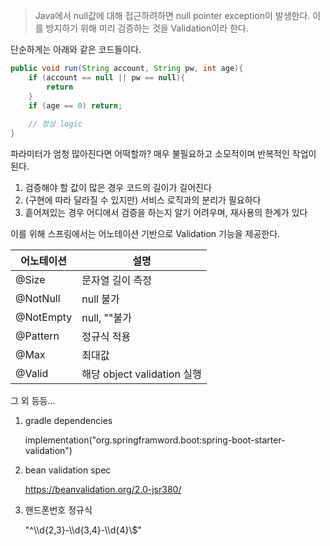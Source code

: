 > Java에서 null값에 대해 접근하려하면 null pointer exception이 발생한다. 이를 방지하기 위해 미리 검증하는 것을 Validation이라 한다.

단순하게는 아래와 같은 코드들이다.

```java
public void run(String account, String pw, int age){
    if (account == null || pw == null){
        return
    }
    if (age == 0) return;
   	
    // 정상 logic
}
```

파라미터가 엄청 많아진다면 어떡할까? 매우 불필요하고 소모적이며 반복적인 작업이 된다.

1. 검증해야 할 값이 많은 경우 코드의 길이가 길어진다
2. (구현에 따라 달라질 수 있지만) 서비스 로직과의 분리가 필요하다
3. 흩어져있는 경우 어디에서 검증을 하는지 알기 어려우며, 재사용의 한계가 있다

이를 위해 스프링에서는 어노테이션 기반으로 Validation 기능을 제공한다.

| 어노테이션 | 설명                        |
| ---------- | --------------------------- |
| @Size      | 문자열 길이 측정            |
| @NotNull   | null 불가                   |
| @NotEmpty  | null, ""불가                |
| @Pattern   | 정규식 적용                 |
| @Max       | 최대값                      |
| @Valid     | 해당 object validation 실행 |

그 외 등등...

1. gradle dependencies

   implementation("org.springframword.boot:spring-boot-starter-validation")

2. bean validation spec

   https://beanvalidation.org/2.0-jsr380/

3. 핸드폰번호 정규식

   "^\\\d{2,3}-\\\d{3,4}-\\\d{4}\\$"

